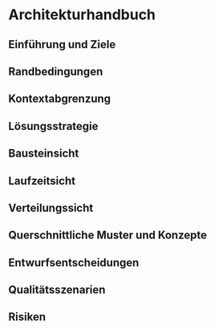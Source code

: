 Architekturhandbuch
===================

## Einführung und Ziele
## Randbedingungen
## Kontextabgrenzung
## Lösungsstrategie
## Bausteinsicht
## Laufzeitsicht
## Verteilungssicht
## Querschnittliche Muster und Konzepte
## Entwurfsentscheidungen
## Qualitätsszenarien
## Risiken